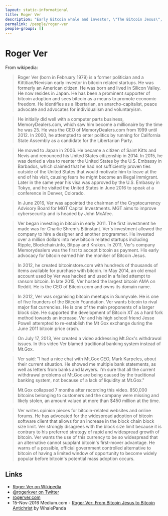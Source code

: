 ```yaml
---
layout: static-informational
title: Roger Ver
description: "Early Bitcoin whale and investor, \"The Bitcoin Jesus\", Currently a controversial figure due to his staunch support for the \"Big Block\" faction in the scaling debate and for the \"Bitcoin Cash\" fork-coin, along with [Jihan Wu](people/jihan_wu.md) seen as a figurehead of that faction"
permalink: /people/roger-ver
people-groups: []
---
```


# Roger Ver

From wikipedia:

> Roger Ver (born in February 1979) is a former politician and a Kittitian/Nevisian early investor in bitcoin related startups. He was formerly an American citizen. He was born and lived in Silicon Valley. He now resides in Japan. He has been a prominent supporter of bitcoin adoption and sees bitcoin as a means to promote economic freedom. He identifies as a libertarian, an anarcho-capitalist, peace advocate and advocates for individualism and voluntaryism.

> He initially did well with a computer parts business, MemoryDealers.com, which saw him become a millionaire by the time he was 25. He was the CEO of MemoryDealers.com from 1999 until 2012. In 2000, he attempted to enter politics by running for California State Assembly as a candidate for the Libertarian Party.

> He moved to Japan in 2006. He became a citizen of Saint Kitts and Nevis and renounced his United States citizenship in 2014. In 2015, he was denied a visa to reenter the United States by the U.S. Embassy in Barbados, which claimed that he had not sufficiently proven ties outside of the United States that would motivate him to leave at the end of his visit, causing fears he might become an illegal immigrant. Later in the same year his visa was approved by the U.S. Embassy in Tokyo, and he visited the United States in June 2016 to speak at a conference in Denver, Colorado.

> In June 2016, Ver was appointed the chairman of the Cryptocurrency Advisory Board for MGT Capital Investments. MGT aims to improve cybersecurity and is headed by John McAfee.

> Ver began investing in bitcoin in early 2011. The first investment he made was for Charlie Shrem’s Bitinstant. Ver's investment allowed the company to hire a designer and another programmer. He invested over a million dollars into new bitcoin related startups including Ripple, Blockchain.info, Bitpay and Kraken. In 2011, Ver's company Memorydealers was the first to accept bitcoin as payment. His early advocacy for bitcoin earned him the moniker of Bitcoin Jesus.

> In 2012, he created bitcoinstore.com with hundreds of thousands of items available for purchase with bitcoin. In May 2014, an old email account used by Ver was hacked and used in a failed attempt to ransom bitcoin. In late 2015, Ver hosted the largest bitcoin AMA on Reddit. He is the CEO of Bitcoin.com and owns its domain name.

> In 2012, Ver was organising bitcoin meetups in Sunnyvale. He is one of five founders of the Bitcoin Foundation. Ver wants bitcoin to rival major fiat currencies. He is one of the main proponents of a larger block size. He supported the development of Bitcoin XT as a hard fork method towards an increase. Ver and his high school friend Jesse Powell attempted to re-establish the Mt Gox exchange during the June 2011 bitcoin price crash.

> On July 17, 2013, Ver created a video addressing Mt.Gox's withdrawal issues. In this video Ver blamed traditional banking system instead of Mt.Gox.

> Ver said: "I had a nice chat with Mt.Gox CEO, Mark Karpeles, about their current situation. He showed me multiple bank statements, as well as letters from banks and lawyers. I'm sure that all the current withdrawal problems at Mt.Gox are being caused by the traditional banking system, not because of a lack of liquidity at Mt.Gox."

> Mt.Gox collapsed 7 months after recording this video. 850,000 bitcoins belonging to customers and the company were missing and likely stolen, an amount valued at more than $450 million at the time.

> Ver writes opinion pieces for bitcoin-related websites and online forums. He has advocated for the widespread adoption of bitcoin software client that allows for an increase in the block chain block size limit. Ver strongly disagrees with the block size limit because it is contrary to his preferred strategy of rapid and widespread growth of bitcoin. Ver wants the use of this currency to be so widespread that an alternative cannot supplant bitcoin's first-mover advantage. He warns of a possible, official government controlled alternative to bitcoin of having a limited window of opportunity to become widely popular before bitcoin's potential mass adoption occurs.

## Links

* [Roger Ver on Wikipedia](https://en.wikipedia.org/wiki/Roger_Ver)
* [@rogerkver on Twitter](https://twitter.com/rogerkver)
* [rogerver.com](https://rogerver.com/)
* 15-Nov-2016 Medium.com - [Roger Ver: From Bitcoin Jesus to Bitcoin Antichrist](https://medium.com/@WhalePanda/roger-ver-from-bitcoin-jesus-to-bitcoin-antichrist-69fc7a17c622) by WhalePanda
